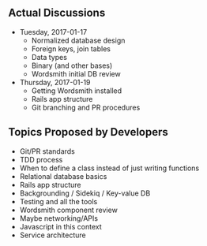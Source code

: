 ## Actual Discussions

* Tuesday, 2017-01-17
  * Normalized database design
  * Foreign keys, join tables
  * Data types
  * Binary (and other bases)
  * Wordsmith initial DB review
* Thursday, 2017-01-19
  * Getting Wordsmith installed
  * Rails app structure
  * Git branching and PR procedures

## Topics Proposed by Developers

* Git/PR standards
* TDD process
* When to define a class instead of just writing functions
* Relational database basics
* Rails app structure
* Backgrounding / Sidekiq / Key-value DB
* Testing and all the tools
* Wordsmith component review
* Maybe networking/APIs
* Javascript in this context
* Service architecture
